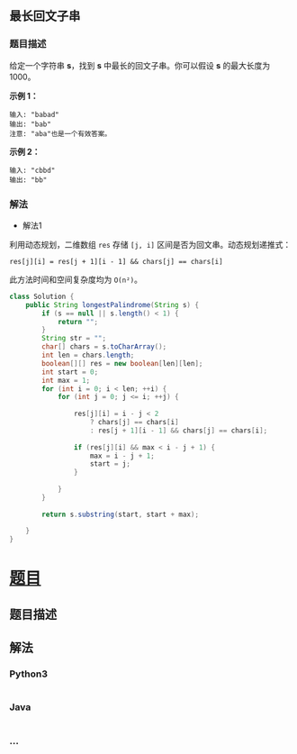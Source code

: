 ## 最长回文子串
### 题目描述

给定一个字符串 **s**，找到 **s** 中最长的回文子串。你可以假设 **s** 的最大长度为1000。

**示例 1：**
```
输入: "babad"
输出: "bab"
注意: "aba"也是一个有效答案。
```

**示例 2：**
```
输入: "cbbd"
输出: "bb"
```

### 解法
- 解法1

利用动态规划，二维数组 `res` 存储 `[j, i]` 区间是否为回文串。动态规划递推式：

`res[j][i] = res[j + 1][i - 1] && chars[j] == chars[i]`

此方法时间和空间复杂度均为 `O(n²)`。

```java
class Solution {
    public String longestPalindrome(String s) {
        if (s == null || s.length() < 1) {
            return "";
        }
        String str = "";
        char[] chars = s.toCharArray();
        int len = chars.length;
        boolean[][] res = new boolean[len][len];
        int start = 0;
        int max = 1;
        for (int i = 0; i < len; ++i) {
            for (int j = 0; j <= i; ++j) {
                
                res[j][i] = i - j < 2
                    ? chars[j] == chars[i]
                    : res[j + 1][i - 1] && chars[j] == chars[i];
                
                if (res[j][i] && max < i - j + 1) {
                    max = i - j + 1;
                    start = j;
                }
                    
            }
        }
        
        return s.substring(start, start + max);
        
    }
}
```


# [题目](这里是题目链接，如：https://leetcode-cn.com/problems/shu-zu-zhong-zhong-fu-de-shu-zi-lcof/)

## 题目描述
<!-- 这里写题目描述 -->


## 解法
<!-- 这里可写通用的实现逻辑 -->


### Python3
<!-- 这里可写当前语言的特殊实现逻辑 -->

```python

```

### Java
<!-- 这里可写当前语言的特殊实现逻辑 -->

```java

```

### ...
```

```
